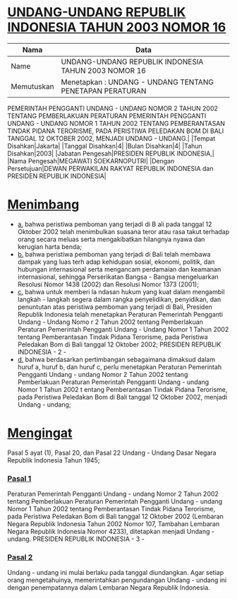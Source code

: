 # [UNDANG-UNDANG REPUBLIK INDONESIA TAHUN 2003 NOMOR 16](http://example.org/legal/document/uu/2003/16)

| Nama | Data |
| ------ | ----- |
|Name|UNDANG-UNDANG REPUBLIK INDONESIA TAHUN 2003 NOMOR 16|
|Memutuskan|Menetapkan : UNDANG - UNDANG TENTANG PENETAPAN PERATURAN
PEMERINTAH PENGGANTI UNDANG - UNDANG NOMOR 2 TAHUN
2002 TENTANG PEMBERLAKUAN PERATURAN PEMERINTAH
PENGGANTI UNDANG - UNDANG NOMOR 1 TAHUN 2002 TENTANG
PEMBERANTASAN TINDAK PIDANA TERORISME, PADA PERISTIWA
PELEDAKAN BOM DI BALI TANGGAL 12 OKTOBER 2002, MENJADI
UNDANG - UNDANG.|
|Tempat Disahkan|Jakarta|
|Tanggal Disahkan|4|
|Bulan Disahkan|4|
|Tahun Disahkan|2003|
|Jabatan Pengesah|PRESIDEN REPUBLIK INDONESIA,|
|Nama Pengesah|MEGAWATI SOEKARNOPUTRI|
|Dengan Persetujuan|DEWAN PERWAKILAN RAKYAT REPUBLIK INDONESIA
dan
PRESIDEN REPUBLIK INDONESIA|
# [Menimbang](http://example.org/legal/document/uu/2003/16/menimbang)

* [a.](http://example.org/legal/document/uu/2003/16/menimbang/point/a) bahwa peristiwa pemboman yang terjadi di B ali pada tanggal 12 Oktober 2002 telah menimbulkan suasana teror atau rasa takut terhadap orang secara meluas serta mengakibatkan hilangnya nyawa dan kerugian harta benda;
* [b.](http://example.org/legal/document/uu/2003/16/menimbang/point/b) bahwa peristiwa pemboman yang terjadi di Bali telah membawa dampak yang luas terh adap kehidupan sosial, ekonomi, politik, dan hubungan internasional serta mengancam perdamaian dan keamanan internasional, sehingga Perserikatan Bangsa - Bangsa mengeluarkan Resolusi Nomor 1438 (2002) dan Resolusi Nomor 1373 (2001);
* [c.](http://example.org/legal/document/uu/2003/16/menimbang/point/c) bahwa untuk memberi la ndasan hukum yang kuat dalam mengambil langkah - langkah segera dalam rangka penyelidikan, penyidikan, dan penuntutan atas peristiwa pemboman yang terjadi di Bali, Presiden Republik Indonesia telah menetapkan Peraturan Pemerintah Pengganti Undang - Undang Nomo r 2 Tahun 2002 tentang Pemberlakuan Peraturan Pemerintah Pengganti Undang - Undang Nomor 1 Tahun 2002 tentang Pemberantasan Tindak Pidana Terorisme, pada Peristiwa Peledakan Bom di Bali tanggal 12 Oktober 2002; PRESIDEN REPUBLIK INDONESIA - 2 -
* [d.](http://example.org/legal/document/uu/2003/16/menimbang/point/d) bahwa berdasarkan pertimbangan sebagaimana dimaksud dalam huruf a, huruf b, dan huruf c, perlu menetapkan Peraturan Pemerintah Pengganti Undang - undang Nomor 2 Tahun 2002 tentang Pemberlakuan Peraturan Pemerintah Pengganti Undang - undang Nomor 1 Tahun 2002 t entang Pemberantasan Tindak Pidana Terorisme, pada Peristiwa Peledakan Bom di Bali tanggal 12 Oktober 2002, menjadi Undang - undang;
# [Mengingat](http://example.org/legal/document/uu/2003/16/mengingat)
Pasal 5 ayat (1), Pasal 20, dan Pasal 22 Undang - Undang Dasar Negara Republik Indonesia Tahun 1945;

### [Pasal 1](http://example.org/legal/document/uu/2003/16/pasal/0001)
Peraturan Pemerintah Pengganti Undang - undang Nomor 2 Tahun 2002 tentang Pemberlakuan Peraturan Pemerintah Pengganti Undang - undang Nomor 1 Tahun 2002 tentang Pemberantasan Tindak Pidana Terorisme, pada Peristiwa Peledakan Bom di Bali tanggal 12 Oktober 2002 (Lembaran Negara Republik Indonesia Tahun 2002 Nomor 107, Tambahan Lembaran Negara Republik Indonesia Nomor 4233), ditetapkan menjadi Undang - undang. PRESIDEN REPUBLIK INDONESIA - 3 -


### [Pasal 2](http://example.org/legal/document/uu/2003/16/pasal/0002)
Undang - undang ini mulai berlaku pada tanggal diundangkan. Agar setiap orang mengetahuinya, memerintahkan pengundangan Undang - undang ini dengan penempatannya dalam Lembaran Negara Republik Indonesia.
